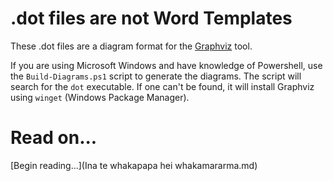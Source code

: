 # .dot files are not Word Templates

These .dot files are a diagram format for the [Graphviz](http://www.graphviz.org/) tool. 

If you are using Microsoft Windows and have knowledge of Powershell, use the `Build-Diagrams.ps1` script to generate the diagrams.
The script will search for the `dot` executable. If one can't be found, it will install Graphviz using `winget` (Windows Package Manager).

# Read on...

[Begin reading...](Ina te whakapapa hei whakamararma.md)